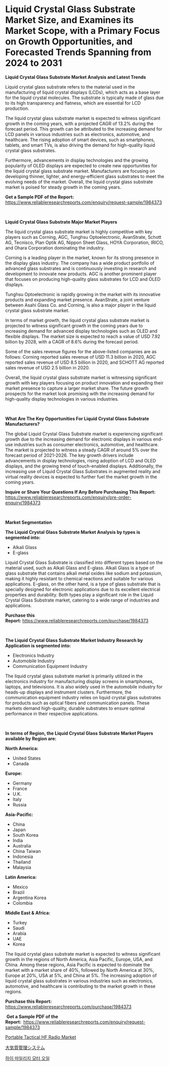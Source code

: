 <p><h1>Liquid Crystal Glass Substrate Market Size, and Examines its Market Scope, with a Primary Focus on Growth Opportunities, and Forecasted Trends Spanning from 2024 to 2031</h1></p><p><strong>Liquid Crystal Glass Substrate Market Analysis and Latest Trends</strong></p>
<p><p>Liquid crystal glass substrate refers to the material used in the manufacturing of liquid crystal displays (LCDs), which acts as a base layer for the liquid crystal molecules. The substrate is typically made of glass due to its high transparency and flatness, which are essential for LCD production.</p><p>The liquid crystal glass substrate market is expected to witness significant growth in the coming years, with a projected CAGR of 13.2% during the forecast period. This growth can be attributed to the increasing demand for LCD panels in various industries such as electronics, automotive, and healthcare. The rising adoption of smart devices, such as smartphones, tablets, and smart TVs, is also driving the demand for high-quality liquid crystal glass substrates.</p><p>Furthermore, advancements in display technologies and the growing popularity of OLED displays are expected to create new opportunities for the liquid crystal glass substrate market. Manufacturers are focusing on developing thinner, lighter, and energy-efficient glass substrates to meet the evolving needs of the market. Overall, the liquid crystal glass substrate market is poised for steady growth in the coming years.</p></p>
<p><strong>Get a Sample PDF of the Report:&nbsp;</strong> <a href="https://www.reliableresearchreports.com/enquiry/request-sample/1984373">https://www.reliableresearchreports.com/enquiry/request-sample/1984373</a></p>
<p>&nbsp;</p>
<p><strong>Liquid Crystal Glass Substrate Major Market Players</strong></p>
<p><p>The liquid crystal glass substrate market is highly competitive with key players such as Corning, AGC, Tunghsu Optoelectronic, AvanStrate, Schott AG, Tecnisco, Plan Optik AG, Nippon Sheet Glass, HOYA Corporation, IRICO, and Ohara Corporation dominating the industry. </p><p>Corning is a leading player in the market, known for its strong presence in the display glass industry. The company has a wide product portfolio of advanced glass substrates and is continuously investing in research and development to innovate new products. AGC is another prominent player that focuses on producing high-quality glass substrates for LCD and OLED displays.</p><p>Tunghsu Optoelectronic is rapidly growing in the market with its innovative products and expanding market presence. AvanStrate, a joint venture between Asahi Glass Co. and Corning, is also a major player in the liquid crystal glass substrate market. </p><p>In terms of market growth, the liquid crystal glass substrate market is projected to witness significant growth in the coming years due to increasing demand for advanced display technologies such as OLED and flexible displays. The market size is expected to reach a value of USD 7.92 billion by 2028, with a CAGR of 8.6% during the forecast period.</p><p>Some of the sales revenue figures for the above-listed companies are as follows: Corning reported sales revenue of USD 11.3 billion in 2020, AGC reported sales revenue of USD 8.5 billion in 2020, and SCHOTT AG reported sales revenue of USD 2.5 billion in 2020.</p><p>Overall, the liquid crystal glass substrate market is witnessing significant growth with key players focusing on product innovation and expanding their market presence to capture a larger market share. The future growth prospects for the market look promising with the increasing demand for high-quality display technologies in various industries.</p></p>
<p>&nbsp;</p>
<p><strong>What Are The Key Opportunities For Liquid Crystal Glass Substrate Manufacturers?</strong></p>
<p><p>The global Liquid Crystal Glass Substrate market is experiencing significant growth due to the increasing demand for electronic displays in various end-use industries such as consumer electronics, automotive, and healthcare. The market is projected to witness a steady CAGR of around 5% over the forecast period of 2021-2026. The key growth drivers include advancements in display technologies, rising adoption of LCD and OLED displays, and the growing trend of touch-enabled displays. Additionally, the increasing use of Liquid Crystal Glass Substrates in augmented reality and virtual reality devices is expected to further fuel the market growth in the coming years.</p></p>
<p><strong>Inquire or Share Your Questions If Any Before Purchasing This Report:</strong> <a href="https://www.reliableresearchreports.com/enquiry/pre-order-enquiry/1984373">https://www.reliableresearchreports.com/enquiry/pre-order-enquiry/1984373</a></p>
<p>&nbsp;</p>
<p><strong>Market Segmentation</strong></p>
<p><strong>The Liquid Crystal Glass Substrate Market Analysis by types is segmented into:</strong></p>
<p><ul><li>Alkali Glass</li><li>E-glass</li></ul></p>
<p><p>Liquid Crystal Glass Substrate is classified into different types based on the material used, such as Alkali Glass and E-glass. Alkali Glass is a type of glass substrate that contains alkali metal oxides like sodium and potassium, making it highly resistant to chemical reactions and suitable for various applications. E-glass, on the other hand, is a type of glass substrate that is specially designed for electronic applications due to its excellent electrical properties and durability. Both types play a significant role in the Liquid Crystal Glass Substrate market, catering to a wide range of industries and applications.</p></p>
<p><strong>Purchase this Report:&nbsp;</strong><a href="https://www.reliableresearchreports.com/purchase/1984373">https://www.reliableresearchreports.com/purchase/1984373</a></p>
<p>&nbsp;</p>
<p><strong>The Liquid Crystal Glass Substrate Market Industry Research by Application is segmented into:</strong></p>
<p><ul><li>Electronics Industry</li><li>Automobile Industry</li><li>Communication Equipment Industry</li></ul></p>
<p><p>The liquid crystal glass substrate market is primarily utilized in the electronics industry for manufacturing display screens in smartphones, laptops, and televisions. It is also widely used in the automobile industry for heads-up displays and instrument clusters. Furthermore, the communication equipment industry relies on liquid crystal glass substrates for products such as optical fibers and communication panels. These markets demand high-quality, durable substrates to ensure optimal performance in their respective applications.</p></p>
<p>&nbsp;</p>
<p><strong>In terms of Region, the Liquid Crystal Glass Substrate Market Players available by Region are:</strong></p>
<p>
    <p> <strong> North America: </strong>
        <ul>
            <li>United States</li>
            <li>Canada</li>
        </ul>
        </p> 
    <p> <strong> Europe: </strong>
        <ul>
            <li>Germany</li>
            <li>France</li>
            <li>U.K.</li>
            <li>Italy</li>
            <li>Russia</li>
        </ul>
        </p> 
    <p> <strong> Asia-Pacific: </strong>
        <ul>
            <li>China</li>
            <li>Japan</li>
            <li>South Korea</li>
            <li>India</li>
            <li>Australia</li>
            <li>China Taiwan</li>
            <li>Indonesia</li>
            <li>Thailand</li>
            <li>Malaysia</li>
        </ul>
        </p> 
    <p> <strong> Latin America: </strong>
        <ul>
            <li>Mexico</li>
            <li>Brazil</li>
            <li>Argentina Korea</li>
            <li>Colombia</li>
        </ul>
        </p> 
    <p> <strong> Middle East & Africa: </strong>
        <ul>
            <li>Turkey</li>
            <li>Saudi</li>
            <li>Arabia</li>
            <li>UAE</li>
            <li>Korea</li>
        </ul>
    </p>
    </p>
<p><p>The liquid crystal glass substrate market is expected to witness significant growth in the regions of North America, Asia Pacific, Europe, USA, and China. Among these regions, Asia Pacific is expected to dominate the market with a market share of 40%, followed by North America at 30%, Europe at 20%, USA at 5%, and China at 5%. The increasing adoption of liquid crystal glass substrates in various industries such as electronics, automotive, and healthcare is contributing to the market growth in these regions.</p></p>
<p><strong>Purchase this Report: </strong><a href="https://www.reliableresearchreports.com/purchase/1984373">https://www.reliableresearchreports.com/purchase/1984373</a></p>
<p>&nbsp;<strong>Get a Sample PDF of the Report:&nbsp;&nbsp;</strong><a href="https://www.reliableresearchreports.com/enquiry/request-sample/1984373">https://www.reliableresearchreports.com/enquiry/request-sample/1984373</a></p>
<p><strong></strong></p>
<p><p><a href="https://github.com/mahnoor2003/Market-Research-Report-List-3/blob/main/portable-tactical-hf-radio-market.md">Portable Tactical HF Radio Market</a></p><p><a href="https://medium.com/@christiandickens2005/%E7%A9%BA%E6%B0%97%E5%93%81%E8%B3%AA%E7%AE%A1%E7%90%86%E3%82%B7%E3%82%B9%E3%83%86%E3%83%A0%E5%B8%82%E5%A0%B4%E8%AA%BF%E6%9F%BB%E3%83%AC%E3%83%9D%E3%83%BC%E3%83%88-%E3%81%9D%E3%81%AE%E6%AD%B4%E5%8F%B2%E3%81%A82031%E5%B9%B4%E3%81%BE%E3%81%A7%E3%81%AE%E4%BA%88%E6%B8%AC-def5a694a9ad">大気質管理システム</a></p><p><a href="https://github.com/vskv4779xr1/Market-Research-Report-List-1/blob/main/670309413276.md">하이 마일리지 모터 오일</a></p></p>